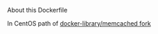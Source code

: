 About this Dockerfile

In CentOS path of [docker-library/memcached fork](https://github.com/tangfeixiong/memcached-1)
